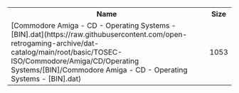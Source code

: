 <table>
<tr><th>Name</th><th>Size</th></tr>
<tr><td>
[Commodore Amiga - CD - Operating Systems - [BIN].dat](https://raw.githubusercontent.com/open-retrogaming-archive/dat-catalog/main/root/basic/TOSEC-ISO/Commodore/Amiga/CD/Operating Systems/[BIN]/Commodore Amiga - CD - Operating Systems - [BIN].dat)
</td><td>1053</td></tr>
</table>
